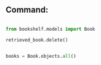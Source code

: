 ## Command:
```python

from bookshelf.models import Book

retrieved_book.delete()


books = Book.objects.all()